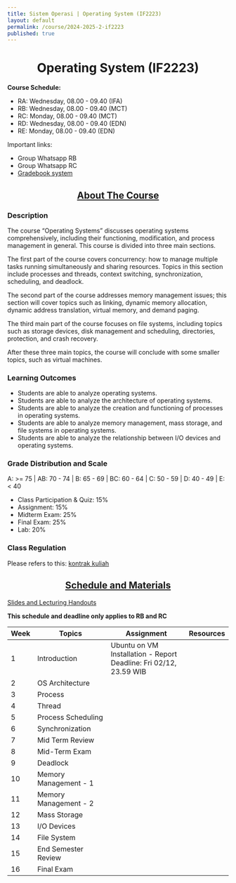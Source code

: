 ```yaml
---
title: Sistem Operasi | Operating System (IF2223)
layout: default
permalink: /course/2024-2025-2-if2223
published: true
---
```


<p align="center">
</p>
<h1 align="center">Operating System (IF2223)</h1>

**Course Schedule:**<br>
- RA: Wednesday, 08.00 - 09.40 (IFA)
- RB: Wednesday, 08.00 - 09.40 (MCT)
- RC: Monday, 08.00 - 09.40 (MCT)
- RD: Wednesday, 08.00 - 09.40 (EDN)
- RE: Monday, 08.00 - 09.40 (EDN)

Important links:
- Group Whatsapp RB
- Group Whatsapp RC
- [Gradebook system](https://gradebook.mctm.web.id)

<h2 align="center"><u>About The Course</u></h2>

### Description
The course “Operating Systems” discusses operating systems comprehensively, including their functioning, modification, and process management in general. This course is divided into three main sections.

The first part of the course covers concurrency: how to manage multiple tasks running simultaneously and sharing resources. Topics in this section include processes and threads, context switching, synchronization, scheduling, and deadlock.

The second part of the course addresses memory management issues; this section will cover topics such as linking, dynamic memory allocation, dynamic address translation, virtual memory, and demand paging.

The third main part of the course focuses on file systems, including topics such as storage devices, disk management and scheduling, directories, protection, and crash recovery.

After these three main topics, the course will conclude with some smaller topics, such as virtual machines.
### Learning Outcomes
- Students are able to analyze operating systems.
- Students are able to analyze the architecture of operating systems.
- Students are able to analyze the creation and functioning of processes in operating systems.
- Students are able to analyze memory management, mass storage, and file systems in operating systems.
- Students are able to analyze the relationship between I/O devices and operating systems.

### Grade Distribution and Scale
A: >= 75 | AB: 70 - 74 | B: 65 - 69 | BC: 60 - 64 | C: 50 - 59 | D: 40 - 49 | E: < 40
- Class Participation & Quiz: 15%
- Assignment: 15%
- Midterm Exam: 25%
- Final Exam: 25%
- Lab: 20%

### Class Regulation
Please refers to this: [kontrak kuliah](/course/rules)


<h2 align="center"><u>Schedule and Materials</u></h2>

[Slides and Lecturing Handouts](https://drive.google.com/drive/folders/1gxj8eDyoYbWLTIx16stYzdYZ-MRGuPn6?usp=sharing)


**This schedule and deadline only applies to RB and RC**

| Week | Topics                | Assignment                                                           | Resources |
| ---- | --------------------- | -------------------------------------------------------------------- | --------- |
| 1    | Introduction          | Ubuntu on VM Installation - Report<br>Deadline: Fri 02/12, 23.59 WIB |           |
| 2    | OS Architecture       |                                                                      |           |
| 3    | Process               |                                                                      |           |
| 4    | Thread                |                                                                      |           |
| 5    | Process Scheduling    |                                                                      |           |
| 6    | Synchronization       |                                                                      |           |
| 7    | Mid Term Review       |                                                                      |           |
| 8    | Mid-Term Exam         |                                                                      |           |
| 9    | Deadlock              |                                                                      |           |
| 10   | Memory Management - 1 |                                                                      |           |
| 11   | Memory Management - 2 |                                                                      |           |
| 12   | Mass Storage          |                                                                      |           |
| 13   | I/O Devices           |                                                                      |           |
| 14   | File System           |                                                                      |           |
| 15   | End Semester Review   |                                                                      |           |
| 16   | Final Exam            |                                                                      |           |